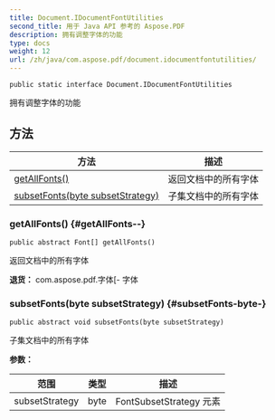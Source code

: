 ```yaml
---
title: Document.IDocumentFontUtilities
second_title: 用于 Java API 参考的 Aspose.PDF
description: 拥有调整字体的功能
type: docs
weight: 12
url: /zh/java/com.aspose.pdf/document.idocumentfontutilities/
---
```

```
public static interface Document.IDocumentFontUtilities
```

拥有调整字体的功能
## 方法

| 方法 | 描述 |
| --- | --- |
| [getAllFonts()](#getAllFonts--) | 返回文档中的所有字体 |
| [subsetFonts(byte subsetStrategy)](#subsetFonts-byte-) | 子集文档中的所有字体 |
### getAllFonts() {#getAllFonts--}
```
public abstract Font[] getAllFonts()
```


返回文档中的所有字体

**退货：**
com.aspose.pdf.字体[- 字体
### subsetFonts(byte subsetStrategy) {#subsetFonts-byte-}
```
public abstract void subsetFonts(byte subsetStrategy)
```


子集文档中的所有字体

**参数：**

| 范围 | 类型 | 描述 |
| --- | --- | --- |
| subsetStrategy | byte | FontSubsetStrategy 元素 |

